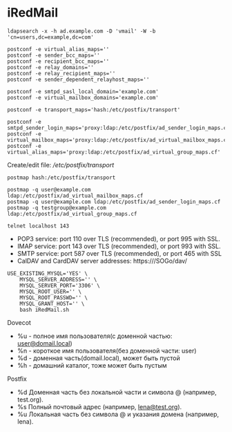 # iRedMail
```
ldapsearch -x -h ad.example.com -D 'vmail' -W -b 'cn=users,dc=example,dc=com'

postconf -e virtual_alias_maps=''
postconf -e sender_bcc_maps=''
postconf -e recipient_bcc_maps=''
postconf -e relay_domains=''
postconf -e relay_recipient_maps=''
postconf -e sender_dependent_relayhost_maps=''

postconf -e smtpd_sasl_local_domain='example.com'
postconf -e virtual_mailbox_domains='example.com'

postconf -e transport_maps='hash:/etc/postfix/transport'

postconf -e smtpd_sender_login_maps='proxy:ldap:/etc/postfix/ad_sender_login_maps.cf'
postconf -e virtual_mailbox_maps='proxy:ldap:/etc/postfix/ad_virtual_mailbox_maps.cf'
postconf -e virtual_alias_maps='proxy:ldap:/etc/postfix/ad_virtual_group_maps.cf'
```

Create/edit file: _/etc/postfix/transport_
```
postmap hash:/etc/postfix/transport
```
```
postmap -q user@example.com ldap:/etc/postfix/ad_virtual_mailbox_maps.cf
postmap -q user@example.com ldap:/etc/postfix/ad_sender_login_maps.cf
postmap -q testgroup@example.com ldap:/etc/postfix/ad_virtual_group_maps.cf
```
```
telnet localhost 143
```


* POP3 service: port 110 over TLS (recommended), or port 995 with SSL.
* IMAP service: port 143 over TLS (recommended), or port 993 with SSL.
* SMTP service: port 587 over TLS (recommended), or port 465 with SSL
* CalDAV and CardDAV server addresses: https://<server>/SOGo/dav/<full email address>

```
USE_EXISTING_MYSQL='YES' \
    MYSQL_SERVER_ADDRESS='' \
    MYSQL_SERVER_PORT='3306' \
    MYSQL_ROOT_USER='' \
    MYSQL_ROOT_PASSWD='' \
    MYSQL_GRANT_HOST='' \
    bash iRedMail.sh
```

Dovecot
* %u - полное имя пользователя(с доменной частью: user@domail.local)
* %n - короткое имя пользователя(без доменной части: user)
* %d - доменная часть(domail.local), может быть пустой
* %h - домашний каталог, тоже может быть пустым

Postfix
* %d Доменная часть без локальной части и символа @ (например, test.org).
* %s Полный почтовый адрес (например, lena@test.org).
* %u Локальная часть без символа @ и указания домена (например, lena).
